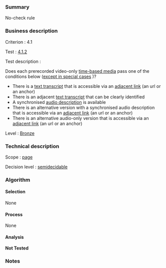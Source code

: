 ### Summary

No-check rule

### Business description

Criterion : 4.1

Test : [4.1.2](http://www.accessiweb.org/index.php/accessiweb-22-english-version.html#test-4-1-2)

Test description :

Does each prerecorded video-only [time-based media](http://www.accessiweb.org/index.php/glossary-76.html#mMediaTemp) pass one of the conditions below ([except in special cases](http://www.accessiweb.org/index.php/glossary-76.html#cpCrit4- "Special cases for criterion 4.1") )?

-   There is a [text transcript](http://www.accessiweb.org/index.php/glossary-76.html#mTranscriptTextuel) that is accessible via an [adjacent link](http://www.accessiweb.org/index.php/glossary-76.html#mLienAdj) (an url or an anchor)
-   There is an adjacent [text transcript](http://www.accessiweb.org/index.php/glossary-76.html#mTranscriptTextuel) that can be clearly identified
-   A synchronised [audio description](http://www.accessiweb.org/index.php/glossary-76.html#mAudioDesc) is available
-   There is an alternative version with a synchronised audio description that is accessible via an [adjacent
    link](http://www.accessiweb.org/index.php/glossary-76.html#mLienAdj) (an url or an anchor)
-   There is an alternative audio-only version that is accessible via an [adjacent
    link](http://www.accessiweb.org/index.php/glossary-76.html#mLienAdj) (an url or an anchor)

Level : [Bronze](/en/category/rules-design/accessiweb-11/level/bronze)

### Technical description

Scope : [page](/en/category/rules-design/accessiweb-11/scope/page)

Decision level :
[semidecidable](/en/category/rules-design/accessiweb-11/decision-level/semidecidable)

### Algorithm

#### Selection

None

#### Process

None

#### Analysis

**Not Tested**

### Notes


